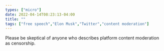 ```yaml
---
types: ["micro"]
date: 2022-04-14T08:23:13-04:00
title: ""
tags: ["free speech","Elon Musk","Twitter","content moderation"]
---
```

Please be skeptical of anyone who describes platform content moderation as censorship.
